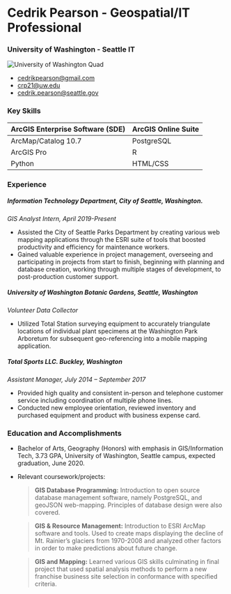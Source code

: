 # Cedrik Pearson - Geospatial/IT Professional
### **University of Washington - Seattle IT**
![University of Washington Quad](https://s3-us-west-2.amazonaws.com/uw-s3-cdn/wp-content/uploads/sites/6/2019/09/16102313/aerial-quad-TILE.jpg)
- [cedrikpearson@gmail.com](mailto:cedrikpearson@gmail.com)
- [crp21@uw.edu](mailto:crp21@uw.edu)
- [cedrik.pearson@seattle.gov](mailto:cedrik.pearson@seattle.gov)

### **Key Skills**

| ArcGIS Enterprise Software (SDE) | ArcGIS Online Suite |
| :----------------------------| :-----------------|
| ArcMap/Catalog 10.7 | PostgreSQL |
| ArcGIS Pro | R |
| Python | HTML/CSS |

### **Experience**

##### Information Technology Department, City of Seattle, Washington.
 _GIS Analyst Intern, April 2019-Present_
 - Assisted the City of Seattle Parks Department by creating various web mapping applications through the ESRI suite of tools that boosted productivity and efficiency for maintenance workers.
 - Gained valuable experience in project management, overseeing and participating in projects from start to finish, beginning with planning and database creation, working through multiple stages of development, to post-production customer support.

##### University of Washington Botanic Gardens, Seattle, Washington
 _Volunteer Data Collector_
 - Utilized Total Station surveying equipment to accurately triangulate locations of individual plant specimens at the Washington Park Arboretum for subsequent geo-referencing into a mobile mapping application.

##### Total Sports LLC. Buckley, Washington
_Assistant Manager, July 2014 – September 2017_
- Provided high quality and consistent in-person and telephone customer service including coordination of multiple phone lines.
- Conducted new employee orientation, reviewed inventory and purchased equipment and product with business expense card.

### **Education and Accomplishments**
- Bachelor of Arts, Geography (Honors) with emphasis in GIS/Information Tech, 3.73 GPA, University of Washington, Seattle campus, expected graduation, June 2020.
- Relevant coursework/projects:

  >**GIS Database Programming:** Introduction to open source database management software, namely PostgreSQL, and geoJSON web-mapping. Principles of database design were also covered.

  >**GIS & Resource Management:** Introduction to ESRI ArcMap software and tools. Used to create maps displaying the decline of Mt. Rainier’s glaciers from 1970-2008 and analyzed other factors in order to make predictions about future change.

  >**GIS and Mapping:** Learned various GIS skills culminating in final project that used spatial analysis methods to perform a new franchise business site selection in conformance with specified criteria.
